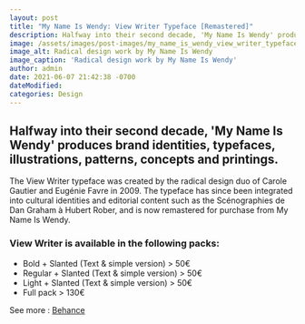```yaml
---
layout: post
title: "My Name Is Wendy: View Writer Typeface [Remastered]"
description: Halfway into their second decade, 'My Name Is Wendy' produces brand identities, typefaces, illustrations, patterns, concepts and printings.
image: /assets/images/post-images/my_name_is_wendy_view_writer_typeface.jpg
image_alt: Radical design work by My Name Is Wendy
image_caption: 'Radical design work by My Name Is Wendy'
author: admin
date: 2021-06-07 21:42:38 -0700
dateModified:
categories: Design
---
```


## Halfway into their second decade, 'My Name Is Wendy' produces brand identities, typefaces, illustrations, patterns, concepts and printings.

The View Writer typeface was created by the radical design duo of Carole Gautier and Eugénie Favre in 2009. The typeface has since been integrated into cultural identities and editorial content such as the Scénographies de Dan Graham à Hubert Rober, and is now remastered for purchase from My Name Is Wendy.

### View Writer is available in the following packs:

- Bold + Slanted (Text & simple version) > 50€ 
- Regular + Slanted (Text & simple version) > 50€ 
- Light + Slanted (Text & simple version) > 50€ 
- Full pack > 130€


See more : [Behance](https://www.behance.net/gallery/116475901/View-Writer-typeface)



